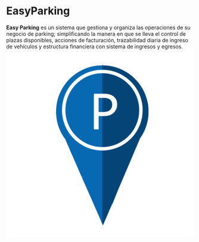 # EasyParking
<span><b>Easy Parking</b> es un sistema que gestiona y organiza las operaciones de su negocio de parking; simplificando la manera en que se lleva el control de plazas disponibles, acciones de facturación, trazabilidad diaria de ingreso de vehículos y estructura financiera con sistema de ingresos y egresos.</span>
<img src="static/assets/images/EasyParking.png"/>
